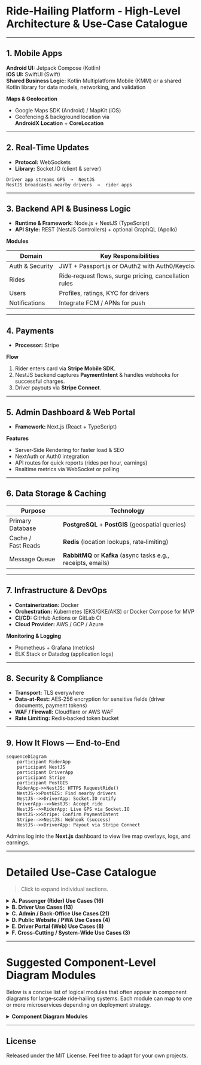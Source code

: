 # Ride‑Hailing Platform ‑ High‑Level Architecture & Use‑Case Catalogue

---

## 1. Mobile Apps

**Android UI:** Jetpack Compose (Kotlin)  
**iOS UI:** SwiftUI (Swift)  
**Shared Business Logic:** Kotlin Multiplatform Mobile (KMM) or a shared Kotlin library for data models, networking, and validation  

**Maps & Geolocation**

* Google Maps SDK (Android) / MapKit (iOS)  
* Geofencing & background location via **AndroidX Location** + **CoreLocation**

---

## 2. Real‑Time Updates

* **Protocol:** WebSockets  
* **Library:** Socket.IO (client & server)

```
Driver app streams GPS  ➔  NestJS
NestJS broadcasts nearby drivers  ➔  rider apps
```

---

## 3. Backend API & Business Logic

* **Runtime & Framework:** Node.js + NestJS (TypeScript)  
* **API Style:** REST (NestJS Controllers) + optional GraphQL (Apollo)

**Modules**

| Domain | Key Responsibilities |
|--------|----------------------|
| Auth & Security | JWT + Passport.js or OAuth2 with Auth0/Keycloak |
| Rides | Ride‑request flows, surge pricing, cancellation rules |
| Users | Profiles, ratings, KYC for drivers |
| Notifications | Integrate FCM / APNs for push |

---

## 4. Payments

* **Processor:** Stripe  

**Flow**

1. Rider enters card via **Stripe Mobile SDK**.  
2. NestJS backend captures **PaymentIntent** & handles webhooks for successful charges.  
3. Driver payouts via **Stripe Connect**.

---

## 5. Admin Dashboard & Web Portal

* **Framework:** Next.js (React + TypeScript)  

**Features**

* Server‑Side Rendering for faster load & SEO  
* NextAuth or Auth0 integration  
* API routes for quick reports (rides per hour, earnings)  
* Realtime metrics via WebSocket or polling  

---

## 6. Data Storage & Caching

| Purpose           | Technology                            |
|-------------------|---------------------------------------|
| Primary Database  | **PostgreSQL** + **PostGIS** (geospatial queries) |
| Cache / Fast Reads| **Redis** (location lookups, rate‑limiting) |
| Message Queue     | **RabbitMQ** or **Kafka** (async tasks e.g., receipts, emails) |

---

## 7. Infrastructure & DevOps

* **Containerization:** Docker  
* **Orchestration:** Kubernetes (EKS/GKE/AKS) or Docker Compose for MVP  
* **CI/CD:** GitHub Actions or GitLab CI  
* **Cloud Provider:** AWS / GCP / Azure  

**Monitoring & Logging**

* Prometheus + Grafana (metrics)  
* ELK Stack or Datadog (application logs)  

---

## 8. Security & Compliance

* **Transport:** TLS everywhere  
* **Data‑at‑Rest:** AES‑256 encryption for sensitive fields (driver documents, payment tokens)  
* **WAF / Firewall:** Cloudflare or AWS WAF  
* **Rate Limiting:** Redis‑backed token bucket  

---

## 9. How It Flows — End‑to‑End

```mermaid
sequenceDiagram
    participant RiderApp
    participant NestJS
    participant DriverApp
    participant Stripe
    participant PostGIS
    RiderApp->>NestJS: HTTPS RequestRide()
    NestJS->>PostGIS: Find nearby drivers
    NestJS-->>DriverApp: Socket.IO notify
    DriverApp-->>NestJS: Accept ride
    NestJS-->>RiderApp: Live GPS via Socket.IO
    NestJS->>Stripe: Confirm PaymentIntent
    Stripe-->>NestJS: Webhook (success)
    NestJS-->>DriverApp: Payout via Stripe Connect
```

Admins log into the **Next.js** dashboard to view live map overlays, logs, and earnings.

---

# Detailed Use‑Case Catalogue

> Click to expand individual sections.

<details>
<summary><strong>A. Passenger (Rider) Use Cases (16)</strong></summary>

| ID | Title |
|----|-------------------------------------------|
| A.1 | [Register / Sign Up](use-cases/A.%20Passenger%20%28Rider%29%20Use%20Cases%20%2816%29/A.1%20Register%20-%20Sign%20Up.md) |
| A.2 | [Login / Authenticate](use-cases/A.%20Passenger%20%28Rider%29%20Use%20Cases%20%2816%29/A.2%20Login%20-%20Authenticate.md) |
| A.3 | [Forgot / Reset Password](use-cases/A.%20Passenger%20%28Rider%29%20Use%20Cases%20%2816%29/A.3%20Forgot%20-%20Reset%20Password%20%28only%20if%20email-password%20login%20enabled%29.md) |
| A.4 | [Edit Profile & Preferences](use-cases/A.%20Passenger%20%28Rider%29%20Use%20Cases%20%2816%29/A.4%20Edit%20Profile%20%26%20Preferences.md) |
| A.5 | [Request a Ride](use-cases/A.%20Passenger%20%28Rider%29%20Use%20Cases%20%2816%29/A.5%20Request%20a%20Ride.md) |
| A.6 | [Wait for Driver (Ads + Progress Bar)](use-cases/A.%20Passenger%20%28Rider%29%20Use%20Cases%20%2816%29/A.6%20Wait%20for%20Driver%20%28Ads%20%2B%20Progress%20Bar%29.md) |
| A.7 | [Track Driver & Trip Status](use-cases/A.%20Passenger%20%28Rider%29%20Use%20Cases%20%2816%29/A.7%20Track%20Driver%20%26%20Trip%20Status.md) |
| A.8 | [Cancel Ride](use-cases/A.%20Passenger%20%28Rider%29%20Use%20Cases%20%2816%29/A.8%20Cancel%20Ride.md) |
| A.9 | [Rate & Review Driver](use-cases/A.%20Passenger%20%28Rider%29%20Use%20Cases%20%2816%29/A.9%20%E2%80%93%20Rate%20%26%20Review%20Driver.md) |
| A.10 | [View Ride History](use-cases/A.%20Passenger%20%28Rider%29%20Use%20Cases%20%2816%29/A.10%20%E2%80%93%20View%20Ride%20History.md) |
| A.11 | [Safety Centre (SOS & Share Trip)](use-cases/A.%20Passenger%20%28Rider%29%20Use%20Cases%20%2816%29/A.11%20Safety%20Centre%20%28SOS%20%26%20Share%20Trip%29.md) |
| A.12 | [In‑App Support Chat (Rider)](use-cases/A.%20Passenger%20%28Rider%29%20Use%20Cases%20%2816%29/A.12%20In-App%20Support%20Chat%20%28Rider%29.md) |
| A.13 | [Manage Favourite Locations](use-cases/A.%20Passenger%20%28Rider%29%20Use%20Cases%20%2816%29/A.13%20%E2%80%93%20Manage%20Favourite%20Locations.md) |
| A.14 | [Modify Destination Before Pickup](use-cases/A.%20Passenger%20%28Rider%29%20Use%20Cases%20%2816%29/A.14%20%E2%80%93%20Modify%20Destination%20Before%20Pickup%20%28MVP%29.md) |
| A.15 | [Share Live Trip Link](use-cases/A.%20Passenger%20%28Rider%29%20Use%20Cases%20%2816%29/A.15%20Share%20Live%20Trip%20Link%20%28MVP%29.md) |
| A.16 | [Manage Notification Preferences](use-cases/A.%20Passenger%20%28Rider%29%20Use%20Cases%20%2816%29/A.16%20Manage%20Notification%20Preferences.md) |

</details>

<details>
<summary><strong>B. Driver Use Cases (13)</strong></summary>

| ID | Title |
|----|-----------------------------------|
| B.1 | [Driver Onboarding & Vehicle Setup](use-cases/B.%20Driver%20Use%20Cases%20%2813%29/B.1%20Driver%20Onboarding%20%26%20Vehicle%20Setup%20%28MVP%29.md) |
| B.2 | [Go Online / Offline](use-cases/B.%20Driver%20Use%20Cases%20%2813%29/B.2%20Go%20Online%20-%20Offline%20%28MVP%29.md) |
| B.3 | [Accept / Decline Ride](use-cases/B.%20Driver%20Use%20Cases%20%2813%29/B.3%20Accept%20-%20Decline%20Ride%20%28MVP%29.md) |
| B.4 | [Navigate to Pickup & Start Trip](use-cases/B.%20Driver%20Use%20Cases%20%2813%29/B.4%20Navigate%20to%20Pickup%20%26%20Start%20Trip.md) |
| B.5 | [Complete Trip & End Ride](use-cases/B.%20Driver%20Use%20Cases%20%2813%29/B.5%20Complete%20Trip%20%26%20End%20Ride%20%28MVP%29.md) |
| B.6 | [Earnings Dashboard (Distance‑Only)](use-cases/B.%20Driver%20Use%20Cases%20%2813%29/B.6%20Earnings%20Dashboard%20%28Distance-Only%29.md) |
| B.7 | [View Ride History & Filters](use-cases/B.%20Driver%20Use%20Cases%20%2813%29/B.7%20%E2%80%93%20View%20Ride%20History%20%26%20Filters%20.md) |
| B.8 | [Profile & Document Management](use-cases/B.%20Driver%20Use%20Cases%20%2813%29/B.8%20Profile%20%26%20Document%20Management.md) |
| B.9 | [In‑App Support Chat (Driver)](use-cases/B.%20Driver%20Use%20Cases%20%2813%29/B.9%20In-App%20Support%20Chat%20%28Driver%29.md) |
| B.10 | [Change Password / MFA Recovery](use-cases/B.%20Driver%20Use%20Cases%20%2813%29/B.10%20Change%20Password%20-%20MFA%20Recovery.md) |
| B.11 | [Safety Incident Reporting](use-cases/B.%20Driver%20Use%20Cases%20%2813%29/B.11%20Safety%20Incident%20Reporting.md) |
| B.12 | [Rate & Review Rider](use-cases/B.%20Driver%20Use%20Cases%20%2813%29/B.12%20Rate%20%26%20Review%20Rider.md) |
| B.13 | [Export Distance Log (CSV)](use-cases/B.%20Driver%20Use%20Cases%20%2813%29/B.13%20Export%20Distance%20Log%20%28CSV%29.md) |

</details>

<details>
<summary><strong>C. Admin / Back‑Office Use Cases (21)</strong></summary>

| ID | Title |
|----|-----------------------------------------------------|
| C.1 | [Approve / Reject Driver Applications](use-cases/C.%20Admin%20-Back-Office%20Use%20Cases%20%2821%29/C.1%20Approve-%20Reject%20Driver%20Applications.md) |
| C.2 | [Show / Hide Driver Details to Clients](use-cases/C.%20Admin%20-Back-Office%20Use%20Cases%20%2821%29/C.2%20Show%20-%20Hide%20Driver%20Details%20to%20Clients.md) |
| C.3 | [Assign Driver Manually / Forward to Fleet](use-cases/C.%20Admin%20-Back-Office%20Use%20Cases%20%2821%29/C.3%20Assign%20Driver%20Manually-%20Forward%20to%20Fleet.md) |
| C.4 | [Configure Pricing Parameters (base + per‑km + per‑minute)](use-cases/C.%20Admin%20-Back-Office%20Use%20Cases%20%2821%29/C.4%20Configure%20Pricing%20Parameters.md) |
| C.5 | [Enable / Disable Auto‑Assignment](use-cases/C.%20Admin%20-Back-Office%20Use%20Cases%20%2821%29/C.5%20Enable%20-%20Disable%20Auto-Assignment.md) |
| C.6 | [Resolve Disputes & Support Tickets](use-cases/C.%20Admin%20-Back-Office%20Use%20Cases%20%2821%29/C.6%20Resolve%20Disputes%20%26%20Support%20Tickets.md) |
| C.7 | [Promotion & Campaign Management](use-cases/C.%20Admin%20-Back-Office%20Use%20Cases%20%2821%29/C.7%20Promotion%20%26%20Campaign%20Management.md) |
| C.8 | [Block‑List Management](use-cases/C.%20Admin%20-Back-Office%20Use%20Cases%20%2821%29/C.8%20Block-List%20Management.md) |
| C.9 | [Spam Filtering & Content Moderation](use-cases/C.%20Admin%20-Back-Office%20Use%20Cases%20%2821%29/C.9%20Spam%20Filtering%20%26%20Content%20Moderation.md) |
| C.10 | [Enhanced Support & Ticket Workflows](use-cases/C.%20Admin%20-Back-Office%20Use%20Cases%20%2821%29/C.10%20Enhanced%20Support%20%26%20Ticket%20Workflows.md) |
| C.11 | [CRUD Admin Accounts & Roles](use-cases/C.%20Admin%20-Back-Office%20Use%20Cases%20%2821%29/C.11%20CRUD%20Admin%20Accounts%20%26%20Roles.md) |
| C.12 | [Content Management (Blog / FAQ / Banners)](use-cases/C.%20Admin%20-Back-Office%20Use%20Cases%20%2821%29/C.12%20Content%20Management%20%28Blog%20-FAQ%20-%20Banners%29.md) |
| C.13 | [Analytics & Reports](use-cases/C.%20Admin%20-Back-Office%20Use%20Cases%20%2821%29/C.13%20Analytics%20%26%20Reports.md) |
| C.14 | [System Settings & Security](use-cases/C.%20Admin%20-Back-Office%20Use%20Cases%20%2821%29/C.14%20System%20Settings%20%26%20Security.md) |
| C.15 | [Suspend / Reinstate Driver](use-cases/C.%20Admin%20-Back-Office%20Use%20Cases%20%2821%29/C.15%20Suspend%20-%20Reinstate%20Driver.md) |
| C.16 | [GDPR Data‑Erasure Workflow](use-cases/C.%20Admin%20-Back-Office%20Use%20Cases%20%2821%29/C.16%20GDPR%20Data-Erasure%20Workflow.md) |
| C.17 | [Audit Log & Access Review](use-cases/C.%20Admin%20-Back-Office%20Use%20Cases%20%2821%29/C.17%20Audit%20Log%20%26%20Access%20Review.md) |
| C.18 | [Configure Retention Windows](use-cases/C.%20Admin%20-Back-Office%20Use%20Cases%20%2821%29/C.18%20Configure%20Retention%20Windows.md) |
| C.19 | [System Health & Alerting](use-cases/C.%20Admin%20-Back-Office%20Use%20Cases%20%2821%29/C.19%20System%20Health%20%26%20Alerting.md) |
| C.20 | [Role & Permission Templates](use-cases/C.%20Admin%20-Back-Office%20Use%20Cases%20%2821%29/C.20%20Role%20%26%20Permission%20Templates.md) |
| C.21 | [Generate & Schedule Reports](use-cases/C.%20Admin%20-Back-Office%20Use%20Cases%20%2821%29/C.21%20Generate%20%26%20Schedule%20Reports.md) |

</details>

<details>
<summary><strong>D. Public Website / PWA Use Cases (4)</strong></summary>

| ID | Title |
|----|----------------------------|
| D.1 | [Browse Marketing Content](use-cases/D.%20Public%20Website%20-%20PWA%20Use%20Cases%20%284%29/D.1%20Browse%20Marketing%20Content.md) |
| D.2 | [Web‑Booking Widget](use-cases/D.%20Public%20Website%20-%20PWA%20Use%20Cases%20%284%29/D.2%20Web-Booking%20Widget.md) |
| D.3 | [Install PWA & Receive Push](use-cases/D.%20Public%20Website%20-%20PWA%20Use%20Cases%20%284%29/D.3%20Install%20PWA%20%26%20Receive%20Push.md) |
| D.4 | [Handle 404 & Offline States](use-cases/D.%20Public%20Website%20-%20PWA%20Use%20Cases%20%284%29/D.4%20Handle%20404%20%26%20Offline%20States.md) |

</details>

<details>
<summary><strong>E. Driver Portal (Web) Use Cases (8)</strong></summary>

| ID | Title |
|----|----------------------------------|
| E.1 | [Login & MFA](use-cases/E.%20Driver%20Portal%20%28Web%29%20Use%20Cases%20%288%29/E.1%20Login%20%26%20MFA.md) |
| E.2 | [Profile & Document Management](use-cases/E.%20Driver%20Portal%20%28Web%29%20Use%20Cases%20%288%29/E.2%20Profile%20%26%20Document%20Management.md) |
| E.3 | [Availability Scheduling](use-cases/E.%20Driver%20Portal%20%28Web%29%20Use%20Cases%20%288%29/E.3%20Availability%20Scheduling.md) |
| E.4 | [View Ride History & Filters](use-cases/E.%20Driver%20Portal%20%28Web%29%20Use%20Cases%20%288%29/E.4%20View%20Ride%20History%20%26%20Filters.md) |
| E.5 | [Earnings Dashboard](use-cases/E.%20Driver%20Portal%20%28Web%29%20Use%20Cases%20%288%29/E.5%20Earnings%20Dashboard%20%28distance-only%29.md) |
| E.6 | [Support Centre](use-cases/E.%20Driver%20Portal%20%28Web%29%20Use%20Cases%20%288%29/E.6%20Support%20Centre.md) |
| E.7 | [Two‑Factor Recovery](use-cases/E.%20Driver%20Portal%20%28Web%29%20Use%20Cases%20%288%29/E.7%20Two-Factor%20Recovery.md) |
| E.8 | [Download & Print Documents](use-cases/E.%20Driver%20Portal%20%28Web%29%20Use%20Cases%20%288%29/E.8%20Download%20%26%20Print%20Documents.md) |

</details>

<details>
<summary><strong>F. Cross‑Cutting / System‑Wide Use Cases (3)</strong></summary>

| ID | Title |
|----|-----------------------------------------------------------|
| F.1 | [Localization / Language Switch](use-cases/F.%20Cross-Cutting%20-%20System-Wide%20Use%20Cases%20%283%29/F.1%20Localization%20-%20Language%20Switch.md) |
| F.2 | [Accessibility Settings (contrast, font, screen‑reader)](use-cases/F.%20Cross-Cutting%20-%20System-Wide%20Use%20Cases%20%283%29/F.2%20Accessibility%20Settings%20%28contrast%2C%20font%2C%20screen-reader%29.md) |
| F.3 | [Notifications Center (view & dismiss past pushes)](use-cases/F.%20Cross-Cutting%20-%20System-Wide%20Use%20Cases%20%283%29/F.3%20Notifications%20Center%20%28view%20%26%20dismiss%20past%20pushes%29.md) |

</details>

---

# Suggested Component‑Level Diagram Modules

Below is a concise list of logical modules that often appear in component diagrams for large‑scale ride‑hailing systems. Each module can map to one or more microservices depending on deployment strategy.

<details>
<summary><strong>Component Diagram Modules</strong></summary>

1. **Mobile Apps ↔ API Gateway** — Passenger & Driver apps, API‑Gateway façade, rate‑limiting, JWT injection  
2. **Authentication & Identity** — Auth service, MFA, password reset, social‑login adapters  
3. **User Profile & Preferences** — Profile service, favorites, notification settings, GDPR store  
4. **Ride Request & Matching** — Ride service, matching engine, surge calculator, ETA/maps adapter  
5. **Driver Dispatch & Navigation** — Driver status service, route‑planner, telemetry collector  
6. **Trip Lifecycle Management** — State‑machine, odometer tracker, cancellation handler  
7. **Payment, Pricing & Payouts** — Fare calculator, promo/discount engine, payment gateway, driver wallet  
8. **Rating & Feedback** — Rating service, sentiment filter, reputation scorer  
9. **Notification Delivery** — Push gateway, SMS/email adapters, templating service  
10. **Support & Ticketing** — Ticket service, chatbot, agent console, SLA timer  
11. **Admin / Back‑Office Portal** — RBAC layer, driver‑approval workflow, content CMS  
12. **Analytics & Reporting** — Event sink, OLAP store, dashboard renderer, export scheduler  
13. **Audit & Compliance** — Audit log, access‑review tool, GDPR erasure workflow  
14. **Configuration & Pricing Management** — Feature‑flag service, pricing rule store, dynamic config API  
15. **Promotion & Campaign Manager** — Voucher generator, segmentation engine, campaign scheduler  
16. **Maps & Geolocation Services** — Map tile proxy, geocoder, distance‑matrix cache  
17. **Event Bus & Streaming** — Kafka/NATS cluster, schema registry, DLQ & retry orchestrator  
18. **Monitoring & Alerting** — Metrics collector, log shipper, APM, on‑call PagerDuty  
19. **System Health & Self‑Healing** — Circuit‑breaker, auto‑scaler, chaos injector  
20. **Developer / Partner API** — OAuth2 server, rate‑limiter, API documentation portal  

</details>

---

## License

Released under the MIT License. Feel free to adapt for your own projects.
